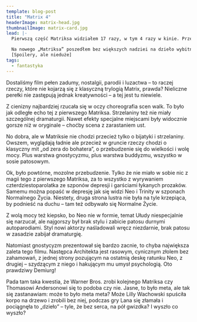 ```yaml
---
template: blog-post
title: "Matrix 4"
headerImage: matrix-head.jpg
thumbnailImage: matrix-card.jpg
lead: |-
  Pierwszą część Matriksa widziałem 17 razy, w tym 4 razy w kinie. Przed trzecim razem potrącił mnie samochód ale wstałem, otrzepałem się i poszedłem na seans. Bo to Matrix!

  Na nowego „Matriksa” poszedłem bez większych nadziei na dzieło wybitne jak „jedynka”. Szczególnie, że trailery sugerowały, że będzie po prostu „wincyj” wszystkiego, co było. No ale poszedłem, w pierwszym terminie bo i tak bym nie wytrzymał.
  [Spoilery, ale nieduże]
tags:
  - fantastyka
---
```


Dostaliśmy film pełen zadumy, nostalgii, parodii i luzactwa – to raczej rzeczy, które nie kojarzą się z klasyczną trylogią Matrix, prawda? Nieliczne perełki nie zastępują jednak kreatywności – a tej jest tu niewiele.

Z cienizny najbardziej rzucała się w oczy choreografia scen walk. To było jak odległe echo tej z pierwszego Matriksa. Strzelaniny też nie miały szczególnej dramaturgii. Nawet efekty specjalne miejscami były widocznie gorsze niż w oryginale – choćby scena z zarastaniem ust.

No dobra, ale w Matriksie nie chodzi przecież tylko o bijatyki i strzelaniny. Owszem, wyglądają ładnie ale przecież w gruncie rzeczy chodzi o klasyczny mit „od zera do bohatera”, o przebudzenie się do wielkości i wolę mocy. Plus warstwa gnostycyzmu, plus warstwa buddyzmu, wszystko w sosie patosowym.

Ok, było powtórne, mozolne przebudzenie. Tylko że nie miało w sobie nic z magii tego z pierwszego Matriksa, za to wszystko z wyrywaniem czterdziestoparolatka ze szponów depresji i garściami łykanych prozaków. Samemu można popaść w depresję jak się widzi Neo i Trinity w szponach Normalnego Życia. Niestety, druga strona lustra nie była na tyle krzepiąca, by podnieść na duchu – tam też odbywało się Normalne Życie.

Z wolą mocy też kiepsko, bo Neo nie w formie, temat Ułudy niespecjalnie się narzucał, ale najgorszy był brak stylu i zabicie patosu durnymi autoparodiami. Styl nowi aktorzy naśladowali wręcz niezdarnie, brak patosu w zasadzie zabijał dramaturgię.

Natomiast gnostycyzm prezentował się bardzo zacnie, to chyba największa zaleta tego filmu. Następca Architekta jest rasowym, cynicznym złolem bez zahamowań, z jednej strony pozującym na ostatnią deskę ratunku Neo, z drugiej – szydzącym z niego i hakującym mu umysł psychologią. Oto prawdziwy Demiurg!

Pada tam taka kwestia, że Warner Bros. zrobi kolejnego Matriksa czy Thomasowi Andersonowi się to podoba czy nie. Jasne, to było meta, ale tak się zastanawiam: może to było meta meta? Może Lilly Wachowski spuściła korpo na drzewo i zrobili bez niej, podczas gry Lana się złamała i pociągnęła to „dzieło” – tyle, że bez serca, na pół gwizdka? I wyszło co wyszło?

